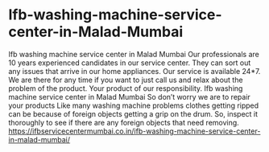# Ifb-washing-machine-service-center-in-Malad-Mumbai
Ifb washing machine service center in Malad Mumbai Our professionals are 10 years experienced candidates in our service center. They can sort out any issues that arrive in our home appliances.  Our service is available 24*7. We are there for any time if you want to just call us and relax about the problem of the product. Your product of our responsibility. Ifb washing machine service center in Malad Mumbai So don’t worry we are to repair your products Like many washing machine problems clothes getting ripped can be because of foreign objects getting a grip on the drum. So, inspect it thoroughly to see if there are any foreign objects that need removing. https://ifbservicecentermumbai.co.in/ifb-washing-machine-service-center-in-malad-mumbai/

